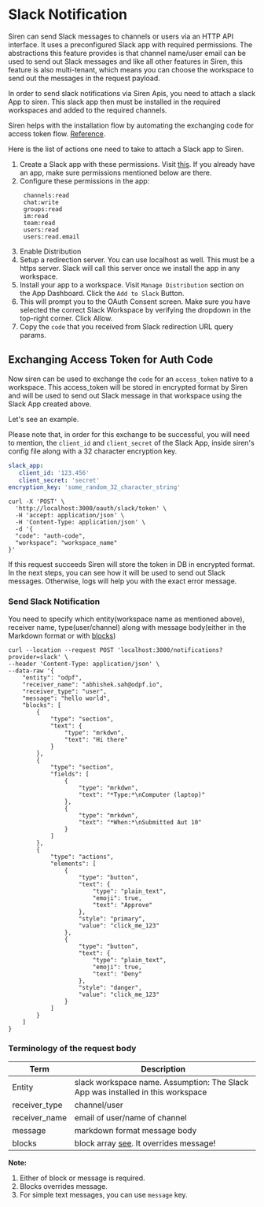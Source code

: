 # Slack Notification

Siren can send Slack messages to channels or users via an HTTP API interface. It uses a preconfigured Slack app with
required permissions. The abstractions this feature provides is that channel name/user email can be used to send out
Slack messages and like all other features in Siren, this feature is also multi-tenant, which means you can choose the
workspace to send out the messages in the request payload.

In order to send slack notifications via Siren Apis, you need to attach a slack App to siren. This slack app then must
be installed in the required workspaces and added to the required channels.

Siren helps with the installation flow by automating the exchanging code for access token
flow. [Reference](https://api.slack.com/legacy/oauth#authenticating-users-with-oauth__the-oauth-flow).

Here is the list of actions one need to take to attach a Slack app to Siren.

1. Create a Slack app with these permissions. Visit [this](https://api.slack.com/apps). If you already have an app, make
   sure permissions mentioned below are there.
2. Configure these permissions in the app:
   ```text
    channels:read
    chat:write
    groups:read
    im:read
    team:read
    users:read
    users:read.email
    ```
3. Enable Distribution
4. Setup a redirection server. You can use localhost as well. This must be a https server. Slack will call this server
   once we install the app in any workspace.
5. Install your app to a workspace. Visit `Manage Distribution` section on the App Dashboard. Click the `Add to Slack`
   Button.
6. This will prompt you to the OAuth Consent screen. Make sure you have selected the correct Slack Workspace by
   verifying the dropdown in the top-right corner. Click Allow.
7. Copy the `code` that you received from Slack redirection URL query params.

## Exchanging Access Token for Auth Code

Now siren can be used to exchange the `code` for an `access_token` native to a workspace. This access_token will be
stored in encrypted format by Siren and will be used to send out Slack message in that workspace using the Slack App
created above.

Let's see an example.

Please note that, in order for this exchange to be successful, you will need to mention, the `client_id` and
`client_secret` of the Slack App, inside siren's config file along with a 32 character encryption key.

```yaml
slack_app:
   client_id: '123.456'
   client_secret: 'secret'
encryption_key: 'some_random_32_character_string'
```

```text
curl -X 'POST' \
  'http://localhost:3000/oauth/slack/token' \
  -H 'accept: application/json' \
  -H 'Content-Type: application/json' \
  -d '{
  "code": "auth-code",
  "workspace": "workspace_name"
}'
```

If this request succeeds Siren will store the token in DB in encrypted format. In the next steps, you can see how it
will be used to send out Slack messages. Otherwise, logs will help you with the exact error message.

### Send Slack Notification

You need to specify which entity(workspace name as mentioned above), receiver name, type(user/channel) along with
message body(either in the Markdown format or with [blocks](https://api.slack.com/block-kit))

```text
curl --location --request POST 'localhost:3000/notifications?provider=slack' \
--header 'Content-Type: application/json' \
--data-raw '{
    "entity": "odpf",
    "receiver_name": "abhishek.sah@odpf.io",
    "receiver_type": "user",
    "message": "hello world",
    "blocks": [
        {
            "type": "section",
            "text": {
                "type": "mrkdwn",
                "text": "Hi there"
            }
        },
        {
            "type": "section",
            "fields": [
                {
                    "type": "mrkdwn",
                    "text": "*Type:*\nComputer (laptop)"
                },
                {
                    "type": "mrkdwn",
                    "text": "*When:*\nSubmitted Aut 10"
                }
            ]
        },
        {
            "type": "actions",
            "elements": [
                {
                    "type": "button",
                    "text": {
                        "type": "plain_text",
                        "emoji": true,
                        "text": "Approve"
                    },
                    "style": "primary",
                    "value": "click_me_123"
                },
                {
                    "type": "button",
                    "text": {
                        "type": "plain_text",
                        "emoji": true,
                        "text": "Deny"
                    },
                    "style": "danger",
                    "value": "click_me_123"
                }
            ]
        }
    ]
}
```

### Terminology of the request body

| Term          | Description                                                                     |
|---------------|---------------------------------------------------------------------------------|
| Entity        | slack workspace name. Assumption: The Slack App was installed in this workspace |
| receiver_type | channel/user                                                                    |
| receiver_name | email of user/name of channel                                                   |
| message       | markdown format message body                                                    |
| blocks        | block array [see](https://api.slack.com/block-kit). It overrides message!       |

**Note:**

1. Either of block or message is required.
2. Blocks overrides message.
3. For simple text messages, you can use `message` key.
